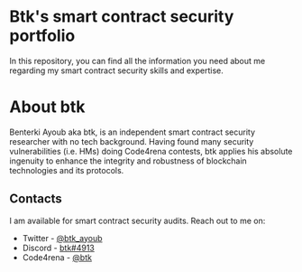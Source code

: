 # Btk's smart contract security portfolio

In this repository, you can find all the information you need about me regarding my smart contract security skills and expertise.

# About btk

Benterki Ayoub aka btk, is an independent smart contract security researcher with no tech background. Having found many security vulnerabilities (i.e. HMs) doing Code4rena contests, btk applies his absolute ingenuity to enhance the integrity and robustness of blockchain technologies and its protocols.

## Contacts

I am available for smart contract security audits. Reach out to me on:

- Twitter - [@btk_ayoub](https://twitter.com/btk_ayoub)
- Discord - [btk#4913](https://discordapp.com/users/731221006101905519)
- Code4rena - [@btk](https://code4rena.com/@btk)
